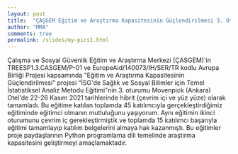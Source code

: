 ```yaml
---
layout: post
title:  "ÇAŞGEM Eğitim ve Araştırma Kapasitesinin Güçlendirilmesi 3. Oturumu"
author: "MMA"
comments: true
permalink: /slides/my-pics1.html
---
```


Çalışma ve Sosyal Güvenlik Eğitim ve Araştırma Merkezi (ÇASGEM)'in TREESP1.3.CASGEM/P-01 ve EuropeAid/140073/IH/SER/TR kodlu Avrupa Birliği Projesi kapsamında
"Eğitim ve Araştırma Kapasitesinin Güçlendirilmesi” projesi “İSG'de Sağlık ve Sosyal Bilimler için Temel İstatistiksel Analiz Metodu Eğitimi"nin 
3. oturumu Movenpick (Ankara) Otel'de 22-26 Kasım 2021 tarihlerinde hibrit (çevrim içi ve yüz yüze) olarak tamamladı. 
Bu eğitime katılan toplamda 45 katılımcıyla gerçekleştirdiğimiz eğitiminde eğitimci olmanın mutluluğunu yaşıyorum. Aynı eğitimin ikinci oturumunu çevrim iç gerekleştirmiştik ve toplamda 15 katılımcı başarıyla eğitimi tamamlayıp katılım belgelerini almaya hak kazanmıştı. 
Bu eğitimler proje paydaşlarının Python programlama dili temelinde araştırma kapasitesini geliştirmeyi amaçlamaktadır.
